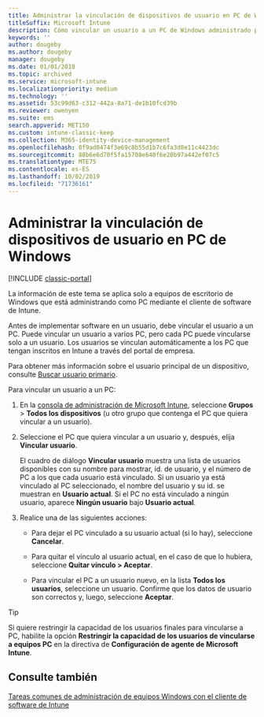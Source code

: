 ```yaml
---
title: Administrar la vinculación de dispositivos de usuario en PC de Windows
titleSuffix: Microsoft Intune
description: Cómo vincular un usuario a un PC de Windows administrado por Intune.
keywords: ''
author: dougeby
ms.author: dougeby
manager: dougeby
ms.date: 01/01/2018
ms.topic: archived
ms.service: microsoft-intune
ms.localizationpriority: medium
ms.technology: ''
ms.assetid: 53c99d63-c312-442a-8a71-de1b10fcd39b
ms.reviewer: owenyen
ms.suite: ems
search.appverid: MET150
ms.custom: intune-classic-keep
ms.collection: M365-identity-device-management
ms.openlocfilehash: 0f9ad0474f3e69c8b55d1b7c6fa3d8e11c4423dc
ms.sourcegitcommit: 88b6e6d70f5fa15708e640f6e20b97a442ef07c5
ms.translationtype: MTE75
ms.contentlocale: es-ES
ms.lasthandoff: 10/02/2019
ms.locfileid: "71736161"
---
```

# <a name="manage-user-device-linking-for-windows-pcs"></a>Administrar la vinculación de dispositivos de usuario en PC de Windows

[!INCLUDE [classic-portal](../../intune-classic/includes/classic-portal.md)]

La información de este tema se aplica solo a equipos de escritorio de Windows que está administrando como PC mediante el cliente de software de Intune. 

Antes de implementar software en un usuario, debe vincular el usuario a un PC. Puede vincular un usuario a varios PC, pero cada PC puede vincularse solo a un usuario. Los usuarios se vinculan automáticamente a los PC que tengan inscritos en Intune a través del portal de empresa.

Para obtener más información sobre el usuario principal de un dispositivo, consulte [Buscar usuario primario](../remote-actions/find-primary-user.md).

Para vincular un usuario a un PC:

1. En la [consola de administración de Microsoft Intune](https://manage.microsoft.com/), seleccione **Grupos** &gt; **Todos los dispositivos** (u otro grupo que contenga el PC que quiera vincular a un usuario).

2. Seleccione el PC que quiera vincular a un usuario y, después, elija **Vincular usuario**.

   El cuadro de diálogo **Vincular usuario** muestra una lista de usuarios disponibles con su nombre para mostrar, id. de usuario, y el número de PC a los que cada usuario está vinculado. Si un usuario ya está vinculado al PC seleccionado, el nombre del usuario y su id. se muestran en **Usuario actual**. Si el PC no está vinculado a ningún usuario, aparece **Ningún usuario** bajo **Usuario actual**.

3. Realice una de las siguientes acciones:

   - Para dejar el PC vinculado a su usuario actual (si lo hay), seleccione **Cancelar**.

   - Para quitar el vínculo al usuario actual, en el caso de que lo hubiera, seleccione <strong>Quitar vínculo **&gt;** Aceptar</strong>.

   - Para vincular el PC a un usuario nuevo, en la lista **Todos los usuarios**, seleccione un usuario. Confirme que los datos de usuario son correctos y, luego, seleccione **Aceptar**.

> [!TIP]
> Si quiere restringir la capacidad de los usuarios finales para vincularse a PC, habilite la opción **Restringir la capacidad de los usuarios de vincularse a equipos PC** en la directiva de **Configuración de agente de Microsoft Intune**.

## <a name="see-also"></a>Consulte también

[Tareas comunes de administración de equipos Windows con el cliente de software de Intune](common-windows-pc-management-tasks-with-the-microsoft-intune-computer-client.md)
